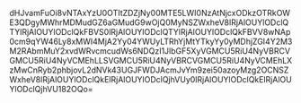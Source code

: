 dHJvamFuOi8vNTAxYzU0OTItZDZjNy00MTE5LWI0NzAtNjcxODkzOTRkOWE3QDgyMWhrMDMudGZ6aGMudG9wOjQ0MyNSZWxheV8lRjAlOUYlODclQTYlRjAlOUYlODclQkFBVS0lRjAlOUYlODclQTYlRjAlOUYlODclQkFBVV8wNAp0cm9qYW46Ly8xMWI4MjA2Yy04YWUyLTRhYjMtYTkyYy0yMDhjZGI4Y2M3M2RAbmMuY2xvdWRvcmcudWs6NDQzI1JlbGF5XyVGMCU5RiU4NyVBRCVGMCU5RiU4NyVCMEhLLSVGMCU5RiU4NyVBRCVGMCU5RiU4NyVCMEhLXzMwCnRyb2phbjovL2dNVk43UGJFWDJAcmJvYm9zei50azoyMzg2OCNSZWxheV8lRjAlOUYlODclQkElRjAlOUYlODclQjhVUy0lRjAlOUYlODclQkElRjAlOUYlODclQjhVU182OQo=
